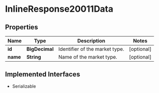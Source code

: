 

# InlineResponse20011Data


## Properties

Name | Type | Description | Notes
------------ | ------------- | ------------- | -------------
**id** | **BigDecimal** | Identifier of the market type. |  [optional]
**name** | **String** | Name of the market type. |  [optional]


## Implemented Interfaces

* Serializable


